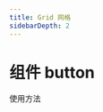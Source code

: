 ```yaml
---
title: Grid 网格
sidebarDepth: 2
---
```

# 组件 button
使用方法
<ClientOnly>
<button-domes></button-domes>
</ClientOnly>
